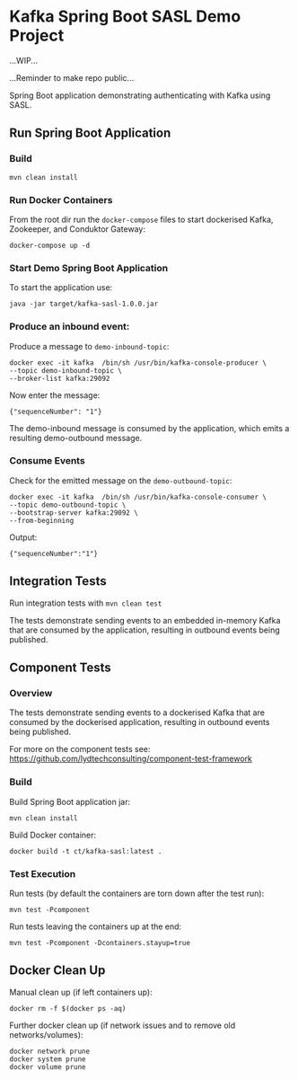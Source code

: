 # Kafka Spring Boot SASL Demo Project

...WIP...

...Reminder to make repo public...

Spring Boot application demonstrating authenticating with Kafka using SASL.

## Run Spring Boot Application

### Build
```
mvn clean install
```

### Run Docker Containers

From the root dir run the `docker-compose` files to start dockerised Kafka, Zookeeper, and Conduktor Gateway:
```
docker-compose up -d
```

### Start Demo Spring Boot Application

To start the application use:
```
java -jar target/kafka-sasl-1.0.0.jar
```

### Produce an inbound event:

Produce a message to `demo-inbound-topic`:
```
docker exec -it kafka  /bin/sh /usr/bin/kafka-console-producer \
--topic demo-inbound-topic \
--broker-list kafka:29092
```
Now enter the message:
```
{"sequenceNumber": "1"}
```
The demo-inbound message is consumed by the application, which emits a resulting demo-outbound message.

### Consume Events

Check for the emitted message on the `demo-outbound-topic`:
```
docker exec -it kafka  /bin/sh /usr/bin/kafka-console-consumer \
--topic demo-outbound-topic \
--bootstrap-server kafka:29092 \
--from-beginning
```
Output:
```
{"sequenceNumber":"1"}
```

## Integration Tests

Run integration tests with `mvn clean test`

The tests demonstrate sending events to an embedded in-memory Kafka that are consumed by the application, resulting in outbound events being published.

## Component Tests

### Overview

The tests demonstrate sending events to a dockerised Kafka that are consumed by the dockerised application, resulting in outbound events being published.

For more on the component tests see: https://github.com/lydtechconsulting/component-test-framework

### Build

Build Spring Boot application jar:
```
mvn clean install
```

Build Docker container:
```
docker build -t ct/kafka-sasl:latest .
```

### Test Execution

Run tests (by default the containers are torn down after the test run):
```
mvn test -Pcomponent
```

Run tests leaving the containers up at the end:
```
mvn test -Pcomponent -Dcontainers.stayup=true
```

## Docker Clean Up

Manual clean up (if left containers up):
```
docker rm -f $(docker ps -aq)
```

Further docker clean up (if network issues and to remove old networks/volumes):
```
docker network prune
docker system prune
docker volume prune
```
